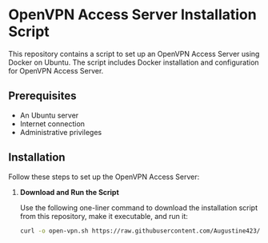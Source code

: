 # OpenVPN Access Server Installation Script

This repository contains a script to set up an OpenVPN Access Server using Docker on Ubuntu. The script includes Docker installation and configuration for OpenVPN Access Server.

## Prerequisites

- An Ubuntu server
- Internet connection
- Administrative privileges

## Installation

Follow these steps to set up the OpenVPN Access Server:

1. **Download and Run the Script**

   Use the following one-liner command to download the installation script from this repository, make it executable, and run it:

   ```bash
   curl -o open-vpn.sh https://raw.githubusercontent.com/Augustine423/openvpn-docker/main/openvpn-docker.sh && chmod +x open-vpn.sh && ./open-vpn.sh
